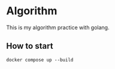 # Algorithm
This is my algorithm practice with golang.

## How to start
```
docker compose up --build
```
